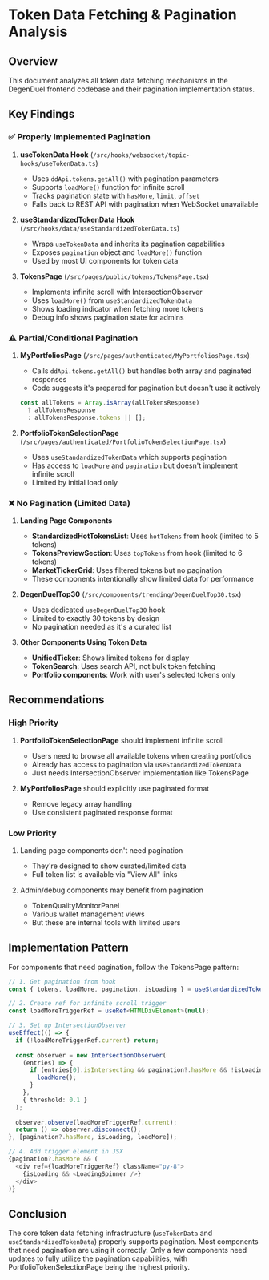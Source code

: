 # Token Data Fetching & Pagination Analysis

## Overview

This document analyzes all token data fetching mechanisms in the DegenDuel frontend codebase and their pagination implementation status.

## Key Findings

### ✅ Properly Implemented Pagination

1. **useTokenData Hook** (`/src/hooks/websocket/topic-hooks/useTokenData.ts`)
   - Uses `ddApi.tokens.getAll()` with pagination parameters
   - Supports `loadMore()` function for infinite scroll
   - Tracks pagination state with `hasMore`, `limit`, `offset`
   - Falls back to REST API with pagination when WebSocket unavailable

2. **useStandardizedTokenData Hook** (`/src/hooks/data/useStandardizedTokenData.ts`)
   - Wraps `useTokenData` and inherits its pagination capabilities
   - Exposes `pagination` object and `loadMore()` function
   - Used by most UI components for token data

3. **TokensPage** (`/src/pages/public/tokens/TokensPage.tsx`)
   - Implements infinite scroll with IntersectionObserver
   - Uses `loadMore()` from `useStandardizedTokenData`
   - Shows loading indicator when fetching more tokens
   - Debug info shows pagination state for admins

### ⚠️ Partial/Conditional Pagination

1. **MyPortfoliosPage** (`/src/pages/authenticated/MyPortfoliosPage.tsx`)
   - Calls `ddApi.tokens.getAll()` but handles both array and paginated responses
   - Code suggests it's prepared for pagination but doesn't use it actively
   ```typescript
   const allTokens = Array.isArray(allTokensResponse) 
     ? allTokensResponse 
     : allTokensResponse.tokens || [];
   ```

2. **PortfolioTokenSelectionPage** (`/src/pages/authenticated/PortfolioTokenSelectionPage.tsx`)
   - Uses `useStandardizedTokenData` which supports pagination
   - Has access to `loadMore` and `pagination` but doesn't implement infinite scroll
   - Limited by initial load only

### ❌ No Pagination (Limited Data)

1. **Landing Page Components**
   - **StandardizedHotTokensList**: Uses `hotTokens` from hook (limited to 5 tokens)
   - **TokensPreviewSection**: Uses `topTokens` from hook (limited to 6 tokens)
   - **MarketTickerGrid**: Uses filtered tokens but no pagination
   - These components intentionally show limited data for performance

2. **DegenDuelTop30** (`/src/components/trending/DegenDuelTop30.tsx`)
   - Uses dedicated `useDegenDuelTop30` hook
   - Limited to exactly 30 tokens by design
   - No pagination needed as it's a curated list

3. **Other Components Using Token Data**
   - **UnifiedTicker**: Shows limited tokens for display
   - **TokenSearch**: Uses search API, not bulk token fetching
   - **Portfolio components**: Work with user's selected tokens only

## Recommendations

### High Priority

1. **PortfolioTokenSelectionPage** should implement infinite scroll
   - Users need to browse all available tokens when creating portfolios
   - Already has access to pagination via `useStandardizedTokenData`
   - Just needs IntersectionObserver implementation like TokensPage

2. **MyPortfoliosPage** should explicitly use paginated format
   - Remove legacy array handling
   - Use consistent paginated response format

### Low Priority

1. Landing page components don't need pagination
   - They're designed to show curated/limited data
   - Full token list is available via "View All" links

2. Admin/debug components may benefit from pagination
   - TokenQualityMonitorPanel
   - Various wallet management views
   - But these are internal tools with limited users

## Implementation Pattern

For components that need pagination, follow the TokensPage pattern:

```typescript
// 1. Get pagination from hook
const { tokens, loadMore, pagination, isLoading } = useStandardizedTokenData();

// 2. Create ref for infinite scroll trigger
const loadMoreTriggerRef = useRef<HTMLDivElement>(null);

// 3. Set up IntersectionObserver
useEffect(() => {
  if (!loadMoreTriggerRef.current) return;
  
  const observer = new IntersectionObserver(
    (entries) => {
      if (entries[0].isIntersecting && pagination?.hasMore && !isLoading) {
        loadMore();
      }
    },
    { threshold: 0.1 }
  );
  
  observer.observe(loadMoreTriggerRef.current);
  return () => observer.disconnect();
}, [pagination?.hasMore, isLoading, loadMore]);

// 4. Add trigger element in JSX
{pagination?.hasMore && (
  <div ref={loadMoreTriggerRef} className="py-8">
    {isLoading && <LoadingSpinner />}
  </div>
)}
```

## Conclusion

The core token data fetching infrastructure (`useTokenData` and `useStandardizedTokenData`) properly supports pagination. Most components that need pagination are using it correctly. Only a few components need updates to fully utilize the pagination capabilities, with PortfolioTokenSelectionPage being the highest priority.